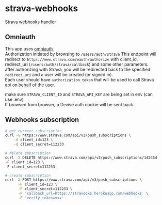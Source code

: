 # strava-webhooks

Strava webhooks handler

## Omniauth

This app uses [omniauth](https://github.com/omniauth/omniauth).  
Authorization initiated by browsing to `/users/auth/strava`
This endpoint will redirect to `https://www.strava.com/oauth/authorize` with client_id, redirect_uri (`/users/auth/strava/callback`) and some other parameters.  
after authorizing with Strava, you will be redirected back to the specified `redirect_uri` and a user will be created (or signed in).  
Each user should have `authorization_token` that will be used to call Strava api on behalf of the user.
  
make sure `STRAVA_CLIENT_ID` and `STRAVA_API_KEY` are being set in env (can use .env)  
If browsed from browser, a Devise auth cookie will be sent back.

## Webhooks subscription

```bash
# get current subscription
curl -G https://www.strava.com/api/v3/push_subscriptions \
    -d client_id=123 \
    -d client_secret=112233

# delete subscription
curl -X DELETE https://www.strava.com/api/v3/push_subscriptions/142454 \
-F client_id=123 \
-F client_secret=112233

# create subscription
curl -X POST https://www.strava.com/api/v3/push_subscriptions \
      -F client_id=123 \
      -F client_secret=112233 \
      -F 'callback_url=https://stravooks.herokuapp.com/webhooks' \
      -F 'verify_token=xxx'
```
